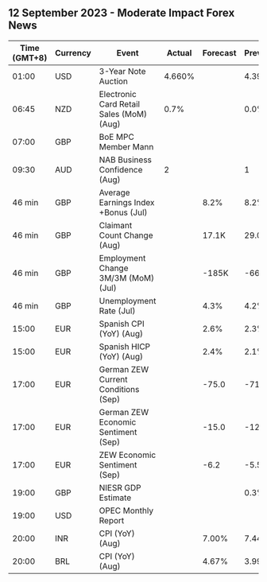 ## 12 September 2023 - Moderate Impact Forex News

| Time (GMT+8) | Currency | Event | Actual | Forecast | Previous |
|------|----------|-------|--------|----------|----------|
| 01:00 | USD | 3-Year Note Auction | 4.660% |  | 4.398% |
| 06:45 | NZD | Electronic Card Retail Sales (MoM) (Aug) | 0.7% |  | 0.0% |
| 07:00 | GBP | BoE MPC Member Mann |  |  |  |
| 09:30 | AUD | NAB Business Confidence (Aug) | 2 |  | 1 |
| 46 min | GBP | Average Earnings Index +Bonus (Jul) |  | 8.2% | 8.2% |
| 46 min | GBP | Claimant Count Change (Aug) |  | 17.1K | 29.0K |
| 46 min | GBP | Employment Change 3M/3M (MoM) (Jul) |  | -185K | -66K |
| 46 min | GBP | Unemployment Rate (Jul) |  | 4.3% | 4.2% |
| 15:00 | EUR | Spanish CPI (YoY) (Aug) |  | 2.6% | 2.3% |
| 15:00 | EUR | Spanish HICP (YoY) (Aug) |  | 2.4% | 2.1% |
| 17:00 | EUR | German ZEW Current Conditions (Sep) |  | -75.0 | -71.3 |
| 17:00 | EUR | German ZEW Economic Sentiment (Sep) |  | -15.0 | -12.3 |
| 17:00 | EUR | ZEW Economic Sentiment (Sep) |  | -6.2 | -5.5 |
| 19:00 | GBP | NIESR GDP Estimate |  |  | 0.3% |
| 19:00 | USD | OPEC Monthly Report |  |  |  |
| 20:00 | INR | CPI (YoY) (Aug) |  | 7.00% | 7.44% |
| 20:00 | BRL | CPI (YoY) (Aug) |  | 4.67% | 3.99% |
